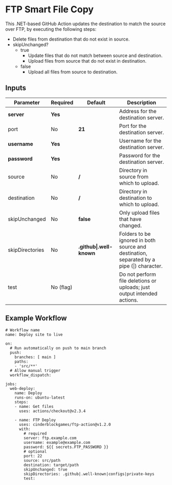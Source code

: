 # FTP Smart File Copy
This .NET-based GitHub Action updates the destination to match the source over FTP, by executing the following steps:
- Delete files from destination that do not exist in source.
- skipUnchanged?
  - true
    - Update files that do not match between source and destination.
    - Upload files from source that do not exist in destination.
  - false
    - Upload all files from source to destination.

## Inputs
| Parameter       | Required  | Default                  | Description                                                                               |
| ---             | ---       | ---                      | ---                                                                                       |
| **server**      | **Yes**   |                          | Address for the destination server.                                                       |
| port            | No        | **21**                   | Port for the destination server.                                                          |
| **username**    | **Yes**   |                          | Username for the destination server.                                                      |
| **password**    | **Yes**   |                          | Password for the destination server.                                                      |
| source          | No        | **/**                    | Directory in source from which to upload.                                                 |
| destination     | No        | **/**                    | Directory in destination to which to upload.                                              |
| skipUnchanged   | No        | **false**                | Only upload files that have changed.                                                      |
| skipDirectories | No        | **.github\|.well-known** | Folders to be ignored in both source and destination, separated by a pipe (\|) character. |
| test            | No (flag) |                          | Do not perform file deletions or uploads; just output intended actions.                   |

## Example Workflow
```
# Workflow name
name: Deploy site to live
 
on:
  # Run automatically on push to main branch
  push:
    branches: [ main ]
    paths:
    - 'src/**'
  # Allow manual trigger
  workflow_dispatch:

jobs:
  web-deploy:
    name: Deploy
    runs-on: ubuntu-latest
    steps:
    - name: Get files
      uses: actions/checkout@v2.3.4
      
    - name: FTP Deploy
      uses: cinderblockgames/ftp-action@v1.2.0
      with:
        # required
        server: ftp.example.com
        username: example@example.com
        password: ${{ secrets.FTP_PASSWORD }}
        # optional
        port: 22
        source: src/path
        destination: target/path
        skipUnchanged: true
        skipDirectories: .github|.well-known|configs|private-keys
        test:
```
